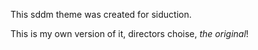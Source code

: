 This sddm theme was created for siduction.

This is my own version of it, directors choise, *the original*! 
